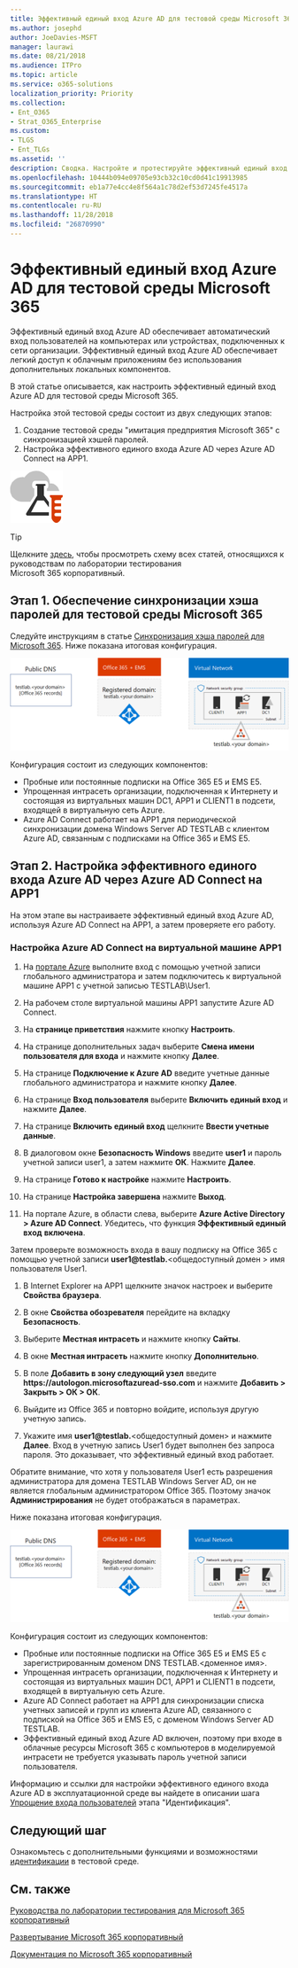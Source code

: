 ```yaml
---
title: Эффективный единый вход Azure AD для тестовой среды Microsoft 365
ms.author: josephd
author: JoeDavies-MSFT
manager: laurawi
ms.date: 08/21/2018
ms.audience: ITPro
ms.topic: article
ms.service: o365-solutions
localization_priority: Priority
ms.collection:
- Ent_O365
- Strat_O365_Enterprise
ms.custom:
- TLGS
- Ent_TLGs
ms.assetid: ''
description: Сводка. Настройте и протестируйте эффективный единый вход Azure AD для тестовой среды Microsoft 365.
ms.openlocfilehash: 10444b094e09705e93cb32c10cd0d41c19913985
ms.sourcegitcommit: eb1a77e4cc4e8f564a1c78d2ef53d7245fe4517a
ms.translationtype: HT
ms.contentlocale: ru-RU
ms.lasthandoff: 11/28/2018
ms.locfileid: "26870990"
---
```

# <a name="azure-ad-seamless-single-sign-on-for-your-microsoft-365-test-environment"></a>Эффективный единый вход Azure AD для тестовой среды Microsoft 365

Эффективный единый вход Azure AD обеспечивает автоматический вход пользователей на компьютерах или устройствах, подключенных к сети организации. Эффективный единый вход Azure AD обеспечивает легкий доступ к облачным приложениям без использования дополнительных локальных компонентов.

В этой статье описывается, как настроить эффективный единый вход Azure AD для тестовой среды Microsoft 365.

Настройка этой тестовой среды состоит из двух следующих этапов:

1.  Создание тестовой среды "имитация предприятия Microsoft 365" с синхронизацией хэшей паролей.
2.  Настройка эффективного единого входа Azure AD через Azure AD Connect на APP1.
    
![Руководства по лаборатории тестирования для облака Майкрософт](media/m365-enterprise-test-lab-guides/cloud-tlg-icon.png) 
    
> [!TIP]
> Щелкните [здесь](https://aka.ms/m365etlgstack), чтобы просмотреть схему всех статей, относящихся к руководствам по лаборатории тестирования Microsoft 365 корпоративный.
  
## <a name="phase-1-create-the-password-hash-synchronization-for-your-microsoft-365-test-environment"></a>Этап 1. Обеспечение синхронизации хэша паролей для тестовой среды Microsoft 365

Следуйте инструкциям в статье [Синхронизация хэша паролей для Microsoft 365](password-hash-sync-m365-ent-test-environment.md). Ниже показана итоговая конфигурация.
  
![Тестовая среда смоделированной организации с синхронизацией хэша паролей](media/pass-through-auth-m365-ent-test-environment/Phase1.png)
  
Конфигурация состоит из следующих компонентов: 
  
- Пробные или постоянные подписки на Office 365 E5 и EMS E5.
- Упрощенная интрасеть организации, подключенная к Интернету и состоящая из виртуальных машин DC1, APP1 и CLIENT1 в подсети, входящей в виртуальную сеть Azure. 
- Azure AD Connect работает на APP1 для периодической синхронизации домена Windows Server AD TESTLAB с клиентом Azure AD, связанным с подписками на Office 365 и EMS E5.

## <a name="phase-2-configure-azure-ad-connect-on-app1-for-azure-ad-seamless-sso"></a>Этап 2. Настройка эффективного единого входа Azure AD через Azure AD Connect на APP1

На этом этапе вы настраиваете эффективный единый вход Azure AD, используя Azure AD Connect на APP1, а затем проверяете его работу.

### <a name="configure-azure-ad-connect-on-app1"></a>Настройка Azure AD Connect на виртуальной машине APP1

1. На [портале Azure](https://portal.azure.com) выполните вход с помощью учетной записи глобального администратора и затем подключитесь к виртуальной машине APP1 с учетной записью TESTLAB\User1.

2. На рабочем столе виртуальной машины APP1 запустите Azure AD Connect.

3. На **странице приветствия** нажмите кнопку **Настроить**.

4. На странице дополнительных задач выберите **Смена имени пользователя для входа** и нажмите кнопку **Далее**.

5. На странице **Подключение к Azure AD** введите учетные данные глобального администратора и нажмите кнопку **Далее**.

6. На странице **Вход пользователя** выберите **Включить единый вход** и нажмите **Далее**.

7. На странице **Включить единый вход** щелкните **Ввести учетные данные**.

8. В диалоговом окне **Безопасность Windows** введите **user1** и пароль учетной записи user1, а затем нажмите **ОК**. Нажмите **Далее**.

9. На странице **Готово к настройке** нажмите **Настроить**.

10. На странице **Настройка завершена** нажмите **Выход**.

11. На портале Azure, в области слева, выберите **Azure Active Directory > Azure AD Connect**. Убедитесь, что функция **Эффективный единый вход** **включена**.

Затем проверьте возможность входа в вашу подписку на Office 365 с помощью учетной записи <strong>user1@testlab.</strong>\<общедоступный домен > имя пользователя User1.

1. В Internet Explorer на APP1 щелкните значок настроек и выберите **Свойства браузера**.
 
2. В окне **Свойства обозревателя** перейдите на вкладку **Безопасность**.

3. Выберите **Местная интрасеть** и нажмите кнопку **Сайты**.

4. В окне **Местная интрасеть** нажмите кнопку **Дополнительно**.

5. В поле **Добавить в зону следующий узел** введите **https<span>://</span>autologon.microsoftazuread-sso.com** и нажмите **Добавить > Закрыть > ОК > ОК**.

6. Выйдите из Office 365 и повторно войдите, используя другую учетную запись.

7. Укажите имя <strong>user1@testlab.</strong>\<общедоступный домен> и нажмите **Далее**. Вход в учетную запись User1 будет выполнен без запроса пароля. Это доказывает, что эффективный единый вход работает.

Обратите внимание, что хотя у пользователя User1 есть разрешения администратора для домена TESTLAB Windows Server AD, он не является глобальным администратором Office 365. Поэтому значок **Администрирования** не будет отображаться в параметрах.

Ниже показана итоговая конфигурация.

![Смоделированная организации с тестовой средой сквозной проверки подлинности](media/pass-through-auth-m365-ent-test-environment/Phase1.png)

 
Конфигурация состоит из следующих компонентов:

- Пробные или постоянные подписки на Office 365 E5 и EMS E5 с зарегистрированным доменом DNS TESTLAB.\<доменное имя>.
- Упрощенная интрасеть организации, подключенная к Интернету и состоящая из виртуальных машин DC1, APP1 и CLIENT1 в подсети, входящей в виртуальную сеть Azure. 
- Azure AD Connect работает на APP1 для синхронизации списка учетных записей и групп из клиента Azure AD, связанного с подпиской на Office 365 и EMS E5, с доменом Windows Server AD TESTLAB. 
- Эффективный единый вход Azure AD включен, поэтому при входе в облачные ресурсы Microsoft 365 с компьютеров в моделируемой интрасети не требуется указывать пароль учетной записи пользователя.

Информацию и ссылки для настройки эффективного единого входа Azure AD в эксплуатационной среде вы найдете в описании шага [Упрощение входа пользователей](identity-single-sign-on.md) этапа "Идентификация".

## <a name="next-step"></a>Следующий шаг

Ознакомьтесь с дополнительными функциями и возможностями [идентификации](m365-enterprise-test-lab-guides.md#identity) в тестовой среде.

## <a name="see-also"></a>См. также

[Руководства по лаборатории тестирования для Microsoft 365 корпоративный](m365-enterprise-test-lab-guides.md)

[Развертывание Microsoft 365 корпоративный](deploy-microsoft-365-enterprise.md)

[Документация по Microsoft 365 корпоративный](https://docs.microsoft.com/microsoft-365-enterprise/)


